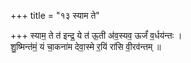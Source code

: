 +++
title = "१३ स्याम ते"

+++
स्याम॒ ते त॑ इन्द्र॒ ये त॑ ऊ॒ती अ॑व॒स्यव॒ ऊर्जं॑ व॒र्धय॑न्तः ।  
शु॒ष्मिन्त॑मं॒ यं चा॒कना॑म देवा॒स्मे र॒यिं रा॑सि वी॒रव॑न्तम् ॥